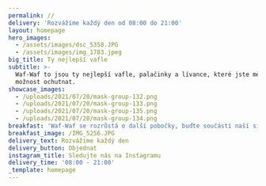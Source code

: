 ```yaml
---
permalink: //
delivery: 'Rozvážíme každý den od 08:00 do 21:00'
layout: homepage
hero_images:
  - /assets/images/dsc_5358.JPG
  - /assets/images/img_1783.jpeg
big_title: Ty nejlepší vafle
subtitle: >-
  Waf-Waf to jsou ty nejlepší vafle, palačinky a lívance, které jste měli
  možnost ochutnat.
showcase_images:
  - /uploads/2021/07/20/mask-group-132.png
  - /uploads/2021/07/20/mask-group-133.png
  - /uploads/2021/07/20/mask-group-135.png
  - /uploads/2021/07/20/mask-group-134.png
breakfast: 'Waf-Waf se rozrůstá o další pobočky, buďte součástí naší sítě! '
breakfast_image: /IMG_5256.JPG
delivery_text: Rozvážíme každý den
delivery_button: Objednat
instagram_title: Sledujte nás na Instagramu
delivery_time: '08:00 - 21:00'
_template: homepage
---
```


